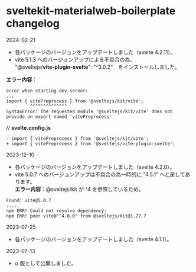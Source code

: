 # sveltekit-materialweb-boilerplate changelog

2024-02-21  
- 各パッケージのバージョンをアップデートしました（svelte 4.2.11）。  
- vite 5.1.3 へのバージョンアップによる不具合の為、  
	"@sveltejs/**vite-plugin-svelte**": "^3.0.2"　をインストールしました。  

**エラー内容**：
```
error when starting dev server:
...
import { vitePreprocess } from '@sveltejs/kit/vite';
         ^^^^^^^^^^^^^^
SyntaxError: The requested module '@sveltejs/kit/vite' does not provide an export named 'vitePreprocess'
```

// **svelte.config.js**
```
- import { vitePreprocess } from '@sveltejs/kit/vite';
+ import { vitePreprocess } from '@sveltejs/vite-plugin-svelte';
```

2023-12-10  
- 各パッケージのバージョンをアップデートしました（svelte 4.2.8）。  
- vite 5.0.7 へのバージョンアップは不具合の為一時的に "4.5.1" へと戻してあります。  
**エラー内容**：@sveltejs/kit が ^4 を参照しているため。
```
Found: vite@5.0.7
.....
npm ERR! Could not resolve dependency:
npm ERR! peer vite@"^4.0.0" from @sveltejs/kit@1.27.7
```

2023-07-25  
- 各パッケージのバージョンをアップデートしました（svelte 4.1.1）。

2023-07-13   
- α 版として公開しました。


